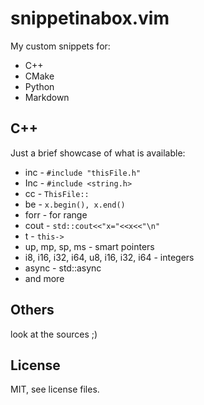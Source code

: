 # snippetinabox.vim

My custom snippets for:

* C++
* CMake
* Python
* Markdown

## C++

Just a brief showcase of what is available:

* inc - `#include "thisFile.h"`
* Inc - `#include <string.h>`
* cc - `ThisFile::`
* be - `x.begin(), x.end()`
* forr - for range
* cout - `std::cout<<"x="<<x<<"\n"`
* t - `this->`
* up, mp, sp, ms - smart pointers
* i8, i16, i32, i64, u8, i16, i32, i64 - integers
* async - std::async
* and more

## Others

look at the sources ;)

## License

MIT, see license files.

